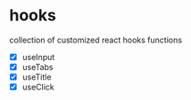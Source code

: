 # hooks

collection of customized react hooks functions

- [x] useInput
- [x] useTabs
- [x] useTitle
- [x] useClick